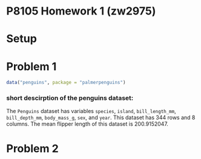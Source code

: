 P8105 Homework 1 (zw2975)
================

# Setup

# Problem 1

``` r
data("penguins", package = "palmerpenguins")
```

### short descirption of the penguins dataset:

The `Penguins` dataset has variables `species`, `island`,
`bill_length_mm`, `bill_depth_mm`, `body_mass_g`, `sex`, and `year`.
This dataset has 344 rows and 8 columns. The mean flipper length of this
dataset is 200.9152047.

# Problem 2

